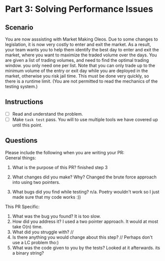 # Part 3: Solving Performance Issues

## Scenario
You are now asssisting with Market Making Oleos. Due to some changes to legislation, it is now very costly to enter and exit the market. As a result, your team wants you to help them identify the best day to enter and exit the market, where you want to maximize the traded volume over the days. You are given a list of trading volumes, and need to find the optimal trading window. you only need one per list. Note that you can only trade up to the minimum volume of the entry or exit day while you are deployed in the market, otherwise you risk jail time. This must be done very quickly, so there is a runtime limit. (You are not permitted to read the mechanics of the testing system.)

## Instructions
- [ ] Read and understand the problem.
- [ ] Make `task test` pass. You will to use multiple tools we have covered up until this point. 

## Questions
Please include the following when you are writing your PR:   
General things:   
1. What is the purpose of this PR?
finished step 3

2. What changes did you make? Why?
Changed the brute force approach into using two pointers.

3. What bugs did you find while testing?
n/a. Poetry wouldn't work so I just made sure that my code works :))

This PR Specific:
1. What was the bug you found?
It is too slow.
2. How did you address it?
I used a two pointer approach. It would at most take O(n) time.
3. What did you struggle with?
//
4. Is there anything you would change about this step?
// Perhaps don't use a LC problem tho:)
5. What was the code given to you by the tests?
Looked at it afterwards. its a binary string?